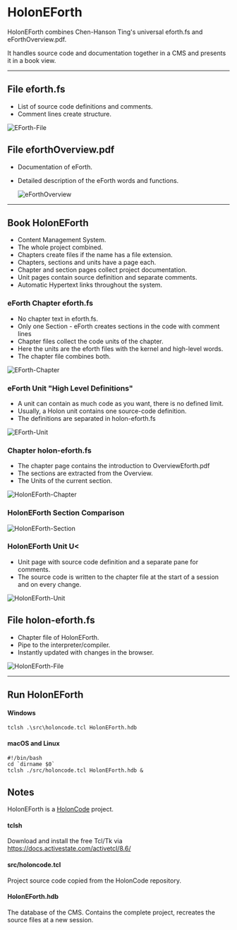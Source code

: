 # HolonEForth

HolonEForth combines Chen-Hanson Ting's universal eforth.fs and eForthOverview.pdf.

It handles source code and documentation together in a CMS and presents it in a book view.



---

## File eforth.fs

- List of source code definitions and comments.
- Comment lines create structure.

![EForth-File](./Reference/efBilder/EForth-File.png)



## File eforthOverview.pdf

- Documentation of eForth. 

- Detailed description of the eForth words and functions.

  ![eForthOverview](./Reference/efBilder/eForthOverview.png)



---



## Book HolonEForth

- Content Management System.
- The whole project combined.
- Chapters create files if the name has a file extension.
- Chapters, sections and units have a page each. 
- Chapter and section pages collect project documentation.
- Unit pages contain source definition and separate comments.
- Automatic Hypertext links throughout the system.



### eForth Chapter eforth.fs

- No chapter text in eforth.fs.
- Only one Section - eForth creates sections in the code with comment lines 
- Chapter files collect the code units of the chapter.
- Here the units are the eforth files with the kernel and high-level words.
- The chapter file combines both.

![EForth-Chapter](./Reference/efBilder/EForth-Chapter.png)

### eForth Unit "High Level Definitions"

- A unit can contain as much code as you want, there is no defined limit.
- Usually, a Holon unit contains one source-code definition.
- The definitions are separated in holon-eforth.fs  

![EForth-Unit](./Reference/efBilder/EForth-Unit.png)



### Chapter holon-eforth.fs

- The chapter page contains the introduction to OverviewEforth.pdf
- The sections are extracted from the Overview.
- The Units of the current section.

![HolonEForth-Chapter](./Reference/efBilder/HolonEForth-Chapter.png)

### HolonEForth Section Comparison

![HolonEForth-Section](./Reference/efBilder/HolonEForth-Section2.png)



### HolonEForth Unit U<

- Unit page with source code definition and a separate pane for comments.
- The source code is written to the chapter file at the start of a session and on every change.

![HolonEForth-Unit](./Reference/efBilder/HolonEForth-Unit.png)



## File holon-eforth.fs

- Chapter file of HolonEForth.
- Pipe to the interpreter/compiler.
- Instantly updated with changes in the browser.

![HolonEForth-File](./Reference/efBilder/HolonEForth-File.png)

---



## Run HolonEForth

#### Windows

```
tclsh .\src\holoncode.tcl HolonEForth.hdb
````

#### macOS and Linux

````
#!/bin/bash
cd `dirname $0` 
tclsh ./src/holoncode.tcl HolonEForth.hdb &
````



## Notes

HolonEForth is a [HolonCode](https://github.com/wejgaard/HolonCode) project. 

#### tclsh

Download and install the free Tcl/Tk via https://docs.activestate.com/activetcl/8.6/

#### src/holoncode.tcl

Project source code copied from the HolonCode repository.

#### HolonEForth.hdb

The database of the CMS. Contains the complete project, recreates the source files at a new session.









